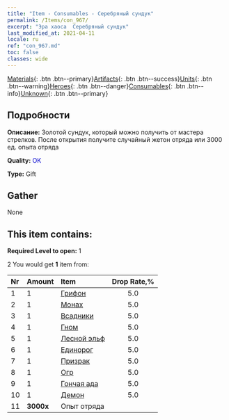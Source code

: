 ```yaml
---
title: "Item - Consumables - Серебряный сундук"
permalink: /Items/con_967/
excerpt: "Эра хаоса  Серебряный сундук"
last_modified_at: 2021-04-11
locale: ru
ref: "con_967.md"
toc: false
classes: wide
---
```

 [Materials](/ru/Items/){: .btn .btn--primary}[Artifacts](/ru/Items/Artifacts/){: .btn .btn--success}[Units](/ru/Items/Units/){: .btn .btn--warning}[Heroes](/ru/Items/Heroes/){: .btn .btn--danger}[Consumables](/ru/Items/Consumables/){: .btn .btn--info}[Unknown](/ru/Items/Unknown/){: .btn .btn--primary}

## Подробности
 **Описание:** Золотой сундук, который можно получить от мастера стрелков. После открытия получите случайный жетон отряда или 3000 ед. опыта отряда

 **Quality:** <span style="color: #0000CD">OK</span>

 **Type:** Gift

## Gather

  None

## This item contains:

 **Required Level to open:** 1

 2 You would get **1** item  from:

  | Nr | Amount |     Item    | Drop Rate,% |
  |:---|:-------|:------------|:---------:|
  | 1 | 1 | [Грифон](/ru/Items/unt_192/) | 5.0 | 
  | 2 | 1 | [Монах](/ru/Items/unt_194/) | 5.0 | 
  | 3 | 1 | [Всадники](/ru/Items/unt_195/) | 5.0 | 
  | 4 | 1 | [Гном](/ru/Items/unt_200/) | 5.0 | 
  | 5 | 1 | [Лесной эльф](/ru/Items/unt_201/) | 5.0 | 
  | 6 | 1 | [Единорог](/ru/Items/unt_204/) | 5.0 | 
  | 7 | 1 | [Призрак](/ru/Items/unt_210/) | 5.0 | 
  | 8 | 1 | [Огр](/ru/Items/unt_220/) | 5.0 | 
  | 9 | 1 | [Гончая ада](/ru/Items/unt_228/) | 5.0 | 
  | 10 | 1 | [Демон](/ru/Items/unt_229/) | 5.0 | 
  | 11 |  **3000x** | Опыт отряда |  | 50.0 | 
